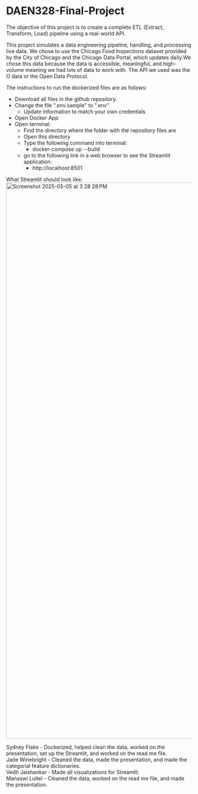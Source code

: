 # DAEN328-Final-Project
The objective of this project is to create a complete ETL (Extract, Transform, Load) pipeline using a real-world API. 

This project simulates a data engineering pipeline, handling, and processing live data. We chose to use the Chicago Food Inspections dataset provided by the City of Chicago and the Chicago Data Portal, which updates daily.We chose this data because the data is accessible, meaningful, and high-volume meaning we had lots of data to work with. The API we used was the O data or the Open Data Protocol.

The instructions to run the dockerized files are as follows:
  - Download all files in the github repository.
  - Change the file ".env.sample" to ".env"
     - Update information to match your own credentials
  - Open Docker App
  - Open terminal:
      - Find the directory where the folder with the repository files are
      - Open this directory
      - Type the following command into terminal:
          - docker-compose up --build
      - go to the following link in a web browser to see the Streamlit application:
          - http://localhost:8501

What Streamlit should look like:
<img width="1510" alt="Screenshot 2025-05-05 at 3 28 28 PM" src="https://github.com/user-attachments/assets/f03ad93b-7b74-47fc-a0cc-7182f92edd0c" />


Sydney Flake - Dockerized, helped clean the data, worked on the presentation, set up the Streamlit, and worked on the read me file.  
Jade Winebright - Cleaned the data, made the presentation, and made the categorial feature dictionaries.  
Vedh Jaishankar - Made all visualizations for Streamlit.  
Manaswi Luitel - Cleaned the data, worked on the read me file, and made the presentation.
